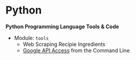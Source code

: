 # Python 
__Python Programming Language Tools & Code__

- Module: ```tools``` 
    - Web Scraping Recipie Ingredients
    - [Google API Access](tools/) from the Command Line

